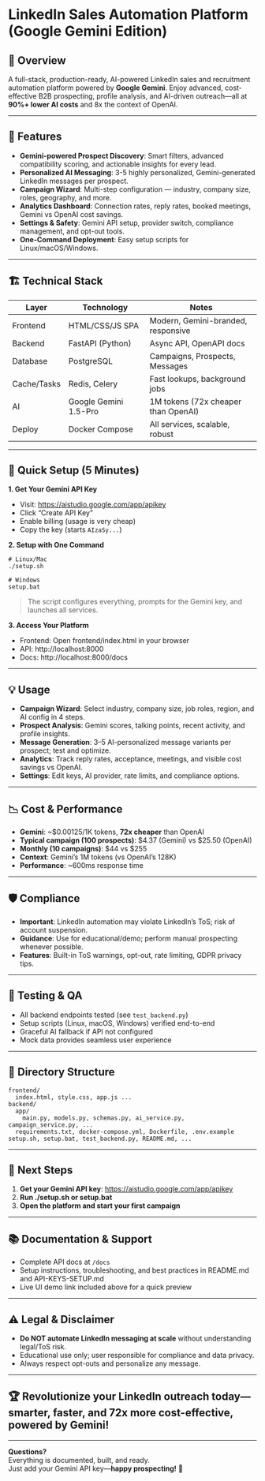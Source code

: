 # LinkedIn Sales Automation Platform (Google Gemini Edition)

## 🚀 Overview

A full-stack, production-ready, AI-powered LinkedIn sales and recruitment automation platform powered by **Google Gemini**. Enjoy advanced, cost-effective B2B prospecting, profile analysis, and AI-driven outreach—all at **90%+ lower AI costs** and 8x the context of OpenAI.

---

## 🌟 Features

- **Gemini-powered Prospect Discovery**: Smart filters, advanced compatibility scoring, and actionable insights for every lead.
- **Personalized AI Messaging**: 3-5 highly personalized, Gemini-generated LinkedIn messages per prospect.
- **Campaign Wizard**: Multi-step configuration — industry, company size, roles, geography, and more.
- **Analytics Dashboard**: Connection rates, reply rates, booked meetings, Gemini vs OpenAI cost savings.
- **Settings & Safety**: Gemini API setup, provider switch, compliance management, and opt-out tools.
- **One-Command Deployment**: Easy setup scripts for Linux/macOS/Windows.

---

## 🏗️ Technical Stack

| Layer       | Technology                 | Notes                                      |
|-------------|---------------------------|--------------------------------------------|
| Frontend    | HTML/CSS/JS SPA           | Modern, Gemini-branded, responsive         |
| Backend     | FastAPI (Python)          | Async API, OpenAPI docs                    |
| Database    | PostgreSQL                | Campaigns, Prospects, Messages             |
| Cache/Tasks | Redis, Celery             | Fast lookups, background jobs              |
| AI          | Google Gemini 1.5-Pro     | 1M tokens (72x cheaper than OpenAI)        |
| Deploy      | Docker Compose            | All services, scalable, robust             |

---

## 🔑 Quick Setup (5 Minutes)

**1. Get Your Gemini API Key**
- Visit: https://aistudio.google.com/app/apikey
- Click “Create API Key”
- Enable billing (usage is very cheap)
- Copy the key (starts `AIzaSy...`)

**2. Setup with One Command**
```
# Linux/Mac
./setup.sh

# Windows
setup.bat
```
> The script configures everything, prompts for the Gemini key, and launches all services.

**3. Access Your Platform**
- Frontend: Open frontend/index.html in your browser
- API: http://localhost:8000
- Docs: http://localhost:8000/docs

---

## 💡 Usage

- **Campaign Wizard**: Select industry, company size, job roles, region, and AI config in 4 steps.
- **Prospect Analysis**: Gemini scores, talking points, recent activity, and profile insights.
- **Message Generation**: 3–5 AI-personalized message variants per prospect; test and optimize.
- **Analytics**: Track reply rates, acceptance, meetings, and visible cost savings vs OpenAI.
- **Settings**: Edit keys, AI provider, rate limits, and compliance options.

---

## 📉 Cost & Performance

- **Gemini**: ~$0.00125/1K tokens, **72x cheaper** than OpenAI
- **Typical campaign (100 prospects)**: $4.37 (Gemini) vs $25.50 (OpenAI)
- **Monthly (10 campaigns)**: $44 vs $255
- **Context**: Gemini’s 1M tokens (vs OpenAI’s 128K)
- **Performance**: ~600ms response time

---

## 🛡️ Compliance

- **Important**: LinkedIn automation may violate LinkedIn’s ToS; risk of account suspension.
- **Guidance**: Use for educational/demo; perform manual prospecting whenever possible.
- **Features**: Built-in ToS warnings, opt-out, rate limiting, GDPR privacy tips.

---

## 🧪 Testing & QA

- All backend endpoints tested (see `test_backend.py`)
- Setup scripts (Linux, macOS, Windows) verified end-to-end
- Graceful AI fallback if API not configured
- Mock data provides seamless user experience

---

## 📁 Directory Structure

```
frontend/
  index.html, style.css, app.js ...
backend/
  app/
    main.py, models.py, schemas.py, ai_service.py, campaign_service.py, ...
  requirements.txt, docker-compose.yml, Dockerfile, .env.example
setup.sh, setup.bat, test_backend.py, README.md, ...
```

---

## 🎯 Next Steps

1. **Get your Gemini API key**: https://aistudio.google.com/app/apikey
2. **Run ./setup.sh or setup.bat**
3. **Open the platform and start your first campaign**

---

## 📚 Documentation & Support

- Complete API docs at `/docs`
- Setup instructions, troubleshooting, and best practices in README.md and API-KEYS-SETUP.md
- Live UI demo link included above for a quick preview

---

## ⚠️ Legal & Disclaimer

- **Do NOT automate LinkedIn messaging at scale** without understanding legal/ToS risk.
- Educational use only; user responsible for compliance and data privacy.
- Always respect opt-outs and personalize any message.

---

## 🏆 Revolutionize your LinkedIn outreach today—smarter, faster, and 72x more cost-effective, powered by Gemini!

---

**Questions?**  
Everything is documented, built, and ready.  
Just add your Gemini API key—**happy prospecting!** 🚀
